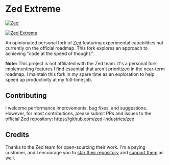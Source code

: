 # Zed Extreme

[![Zed](https://img.shields.io/endpoint?url=https://raw.githubusercontent.com/zed-industries/zed/main/assets/badge/v0.json)](https://zed.dev)

[![Zed Extreme](https://img.shields.io/endpoint?url=https://raw.githubusercontent.com/cs50victor/zed-extreme/refs/heads/vic/extreme/assets/badge/v0-extreme.json)](https://github.com/cs50victor/zed-extreme)

An opinionated personal fork of [Zed](https://github.com/zed-industries/zed) featuring experimental capabilities not currently on the official roadmap. This fork explores an  approach to achieving "code at the speed of thought."

**Note:** This project is not affiliated with the Zed team. It's a personal fork implementing features I find essential that aren't prioritized in the near-term roadmap. I maintain this fork in my spare time as an exploration to help speed up productivity at my full-time job.

## Contributing

I welcome performance improvements, bug fixes, and suggestions. However, for most contributions, please submit PRs and issues to the official Zed repository: https://github.com/zed-industries/zed

## Credits

Thanks to the Zed team for open-sourcing their work. I'm a paying customer, and I encourage you to [star their repository](https://github.com/zed-industries/zed) and [support them](https://zed.dev) as well.